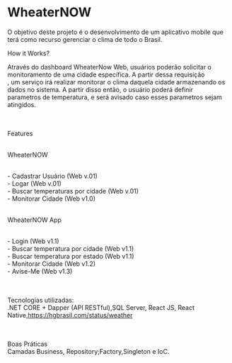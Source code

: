 # WheaterNOW

O objetivo deste projeto é o desenvolvimento de um aplicativo mobile que terá como recurso gerenciar o clima de todo o Brasil.

How it Works?

Através do dashboard WheaterNow Web, usuários poderão solicitar o monitoramento de uma cidade específica. A partir dessa requisição <br>,
um serviço irá realizar monitorar o clima daquela cidade armazenando os dados no sistema. A partir disso então, o usuário poderá definir<br>
parametros de temperatura, e será avisado caso esses parametros sejam atingidos.

<br/><br/>Features

<br/>WheaterNOW 

<br/> - Cadastrar Usuário (Web v.01)
<br/> - Logar (Web v.01)
<br/> - Buscar temperaturas por cidade (Web v.01)
<br/> - Monitorar Cidade (Web v1.0)
 
<br/>WheaterNOW App

<br> - Login (Web v1.1)
<br> - Buscar temperatura por cidade (Web v1.1) 
<br> - Buscar temperatura por estado (Web v1.1)
<br/> - Monitorar Cidade (Web v1.2)
<br/> - Avise-Me (Web v1.3)



<br/><br/>Tecnologias utilizadas:
<br/>.NET CORE + Dapper (API RESTful),SQL Server, React JS, React Native,https://hgbrasil.com/status/weather

<br/><br/>Boas Práticas
<br/>Camadas Business, Repository;Factory,Singleton e IoC.
